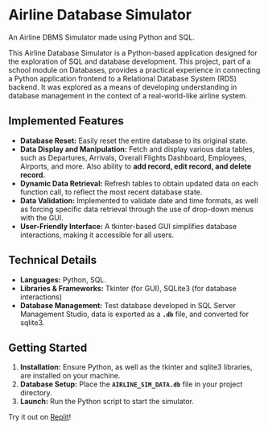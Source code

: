 # Airline Database Simulator

An Airline DBMS Simulator made using Python and SQL.

This Airline Database Simulator is a Python-based application designed for the exploration of SQL and database development. This project, part of a school module on Databases, provides a practical experience in connecting a Python application frontend to a Relational Database System (RDS) backend. It was explored as a means of developing understanding in database management in the context of a real-world-like airline system.

## Implemented Features
  - **Database Reset:** Easily reset the entire database to its original state.
  - **Data Display and Manipulation:** Fetch and display various data tables, such as Departures, Arrivals, Overall Flights Dashboard, Employees, Airports, and more. Also ability to **add record, edit record, and delete record.**
  - **Dynamic Data Retrieval:** Refresh tables to obtain updated data on each function call, to reflect the most recent database state.
  - **Data Validation:** Implemented to validate date and time formats, as well as forcing specific data retrieval through the use of drop-down menus with the GUI.
  - **User-Friendly Interface:** A tkinter-based GUI simplifies database interactions, making it accessible for all users.

## Technical Details 
  - **Languages:** Python, SQL.
  - **Libraries & Frameworks:** Tkinter (for GUI), SQLite3 (for database interactions)
  - **Database Management:** Test database developed in SQL Server Management Studio, data is exported as a **`.db`** file, and converted for sqlite3.

## Getting Started
  1. **Installation:** Ensure Python, as well as the tkinter and sqlite3 libraries, are installed on your machine.
  2. **Database Setup:** Place the **`AIRLINE_SIM_DATA.db`** file in your project directory.
  3. **Launch:** Run the Python script to start the simulator.

  Try it out on [Replit](https://replit.com/@dfoshidero/RDBS-Coursework-CM50259)!
